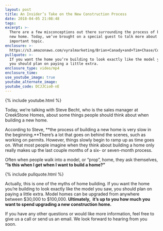 ```yaml
---
layout: post
title: An Insider’s Take on the New Construction Process
date: 2018-04-05 21:08:48
tags:
excerpt: >-
  There are a few misconceptions out there surrounding the process of building a
  new home. Today, we’ve brought on a special guest to talk more about this
  important topic.
enclosure: >-
  https://s3.amazonaws.com/vyralmarketing/Brian+Canady+and+Tim+Chase/Colorado+Springs+Real+Estate-+Building+Process.mp4
pullquote: >-
  If you want the home you’re building to look exactly like the model you saw,
  you should plan on paying a little extra.
enclosure_type: video/mp4
enclosure_time:
use_youtube_image: true
youtube_alternate_image:
youtube_code: DCJJCio0-nE
---
```


{% include youtube.html %}

Today, we’re talking with Steve Becht, who is the sales manager at CreekStone Homes, about some things people should think about when building a new home.

According to Steve, **the process of building a new home is very slow in the beginning.**There’s a lot that goes on behind the scenes, such as working on permits. However, things slowly begin to ramp up as time goes on. What most people imagine when they think about building a home only really makes up the last couple months of a six- or seven-month process.

Often when people walk into a model, or “prop”, home, they ask themselves, **“Is this when I get when I want to build a home?”**

{% include pullquote.html %}

Actually, this is one of the myths of home building. If you want the home you’re building to look exactly like the model you saw, you should plan on paying a little extra. Model homes can be upgraded from anywhere between $30,000 to $100,000. **Ultimately,&nbsp; it’s up to you how much you want to spend upgrading a new construction home.**

If you have any other questions or would like more information, feel free to give us a call or send us an email. We look forward to hearing from you soon.

&nbsp;